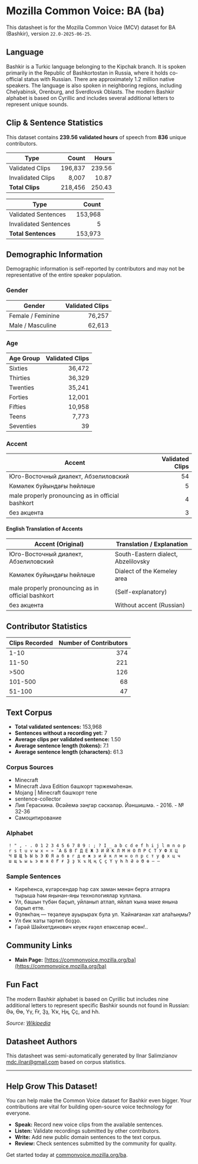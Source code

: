 # Mozilla Common Voice: BA (ba)

This datasheet is for the Mozilla Common Voice (MCV) dataset for BA (Bashkir),
version `22.0-2025-06-25`.

## Language

Bashkir is a Turkic language belonging to the Kipchak branch. It is spoken
primarily in the Republic of Bashkortostan in Russia, where it holds
co-official status with Russian. There are approximately 1.2 million native
speakers. The language is also spoken in neighboring regions, including
Chelyabinsk, Orenburg, and Sverdlovsk Oblasts. The modern Bashkir alphabet
is based on Cyrillic and includes several additional letters to represent
unique sounds.

## Clip & Sentence Statistics

This dataset contains **239.56 validated hours** of speech from **836** unique contributors.

| Type                | Count | Hours  |
| ------------------- | ----: | -----: |
| Validated Clips     | 196,837 |   239.56 |
| Invalidated Clips   | 8,007 |   10.87 |
| **Total Clips**     | 218,456 |   250.43 |

| Type                  |   Count |
| --------------------- | ------: |
| Validated Sentences   |   153,968 |
| Invalidated Sentences |     5 |
| **Total Sentences**   |     153,973 |

## Demographic Information

Demographic information is self-reported by contributors and may not be
representative of the entire speaker population.

### Gender

| Gender              | Validated Clips |
| ------------------- | --------------: |
| Female / Feminine   |          76,257 |
| Male / Masculine    |          62,613 |

### Age

| Age Group | Validated Clips |
| --------- | --------------: |
| Sixties   |          36,472 |
| Thirties  |          36,329 |
| Twenties  |          35,241 |
| Forties   |          12,001 |
| Fifties   |          10,958 |
| Teens     |           7,773 |
| Seventies |              39 |

### Accent

| Accent                                       | Validated Clips |
| -------------------------------------------- | --------------: |
| Юго-Восточный диалект, Абзелиловский         |              54 |
| Кәмәлек буйындағы һөйләше                     |               5 |
| male properly pronouncing as in official bashkort |               4 |
| без акцента                                  |               3 |

#### English Translation of Accents

| Accent (Original)                            | Translation / Explanation           |
| -------------------------------------------- | ----------------------------------- |
| Юго-Восточный диалект, Абзелиловский         | South-Eastern dialect, Abzelilovsky |
| Кәмәлек буйындағы һөйләше                     | Dialect of the Kemeley area         |
| male properly pronouncing as in official bashkort | (Self-explanatory)                  |
| без акцента                                  | Without accent (Russian)            |

## Contributor Statistics

| Clips Recorded | Number of Contributors |
| -------------- | ---------------------: |
| 1-10           |                    374 |
| 11-50          |                    221 |
| >500           |                    126 |
| 101-500        |                     68 |
| 51-100         |                     47 |

## Text Corpus

*   **Total validated sentences:** 153,968
*   **Sentences without a recording yet:** 7
*   **Average clips per validated sentence:** 1.50
*   **Average sentence length (tokens):** 7.1
*   **Average sentence length (characters):** 61.3

### Corpus Sources

*   Minecraft
*   Minecraft Java Edition башҡорт тәржемәһенән.
*   Mojang | Minecraft башҡорт теле
*   sentence-collector
*   Лия Гераскина. Әсәйемә зәңгәр сәскәләр. Йәншишмә. - 2016. - № 32-36
*   Самоцитирование

### Alphabet

```
 ! " , - . 0 1 2 3 4 5 6 7 8 9 : ; ? I _ a b c d e f h i j l m n o p
 r s t u v w x « » ̆ А Б В Г Д Е Ж З И Й К Л М Н О П Р С Т У Ф Х Ц
 Ч Ш Щ Ъ Ы Ь Э Ю Я а б в г д е ж з и й к л м н о п р с т у ф х ц ч
 ш щ ъ ы ь э ю я ё Ғ ғ Ҙ ҙ Ҡ ҡ Ң ң Ҫ ҫ Ү ү Һ һ Ә ә Ө ө – —
```

### Sample Sentences

*   Киреһенсә, күгәрсендәр һәр саҡ заман менән бергә атларға тырыша һәм
    яңынан-яңы технологиялар ҡуллана.
*   Ул, башын түбән баҫып, уйланып атлап, яйлап ҡына мәке янына барып
    етте.
*   Өҙлөкһәң — төҙәлеүе ауырыраҡ була ул. Ҡайнағанан хат алаһыңмы?
*   Ул бик ҡаты тәртип боҙҙо.
*   Гәрәй Шәйхетдинович кеүек ғәҙел етәкселәр өсөн!..

## Community Links

*   **Main Page:** [https://commonvoice.mozilla.org/ba](https://commonvoice.mozilla.org/ba)

## Fun Fact

The modern Bashkir alphabet is based on Cyrillic but includes nine
additional letters to represent specific Bashkir sounds not found in
Russian: Әә, Өө, Үү, Ғғ, Ҙҙ, Ҡҡ, Ңң, Ҫҫ, and Һһ.

*Source: [Wikipedia](https://en.wikipedia.org/wiki/Bashkir_alphabets)*

## Datasheet Authors

This datasheet was semi-automatically generated by Ilnar Salimzianov <mdc.ilnar@gmail.com> based on corpus statistics.

---

## Help Grow This Dataset!

You can help make the Common Voice dataset for Bashkir even bigger. Your
contributions are vital for building open-source voice technology for everyone.

*   **Speak:** Record new voice clips from the available sentences.
*   **Listen:** Validate recordings submitted by other contributors.
*   **Write:** Add new public domain sentences to the text corpus.
*   **Review:** Check sentences submitted by the community for quality.

Get started today at [commonvoice.mozilla.org/ba](https://commonvoice.mozilla.org/ba).